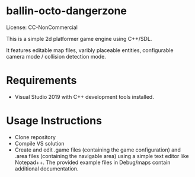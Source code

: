 ballin-octo-dangerzone
======================

License: CC-NonCommercial

This is a simple 2d platformer game engine using C++/SDL.

It features editable map files, varibly placeable entities, configurable camera mode / collision detection mode.

# Requirements
* Visual Studio 2019 with C++ development tools installed.

# Usage Instructions

* Clone repository
* Compile VS solution
* Create and edit .game files (containing the game configuration) and .area files (containing the navigable area) using a simple text editor like Notepad++. The provided example files in Debug/maps contain additional documentation.

